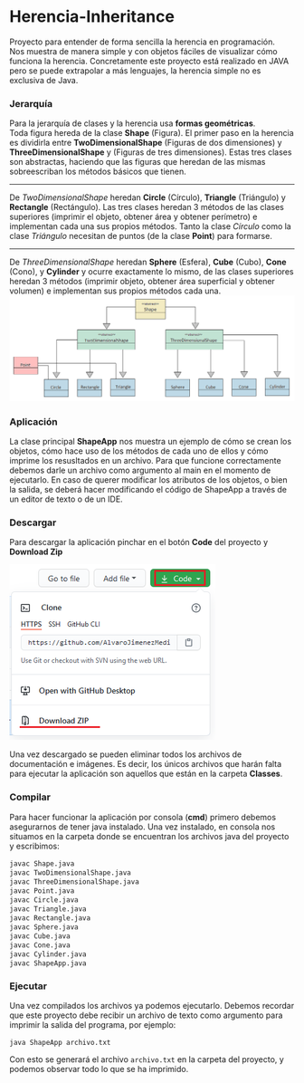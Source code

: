 # Herencia-Inheritance
Proyecto para entender de forma sencilla la herencia en programación.  
Nos muestra de manera simple y con objetos fáciles de visualizar cómo funciona la herencia. 
Concretamente este proyecto está realizado en JAVA pero se puede extrapolar a más lenguajes, la herencia simple no es exclusiva de Java.  

### Jerarquía

Para la jerarquía de clases y la herencia usa **formas geométricas**.  
Toda figura hereda de la clase **Shape** (Figura). El primer paso en la herencia es dividirla entre **TwoDimensionalShape** (Figuras de dos dimensiones) y **ThreeDimensionalShape**  y (Figuras de tres dimensiones). 
Estas tres clases son abstractas, haciendo que las figuras que heredan de las mismas sobreescriban los métodos básicos que tienen. 

---

De *TwoDimensionalShape* heredan **Circle** (Círculo), **Triangle** (Triángulo) y **Rectangle** (Rectángulo). Las tres clases heredan 3 métodos de las clases superiores (imprimir el objeto, obtener área y  obtener perímetro) e implementan cada una sus propios métodos. Tanto la clase *Círculo* como la clase *Triángulo* necesitan de puntos (de la clase **Point**) para formarse.

---

De *ThreeDimensionalShape* heredan **Sphere** (Esfera), **Cube** (Cubo), **Cone** (Cono), y **Cylinder** y ocurre exactamente lo mismo, de las clases superiores heredan 3 métodos (imprimir objeto, obtener área superficial y obtener volumen) e implementan sus propios métodos cada una. 
![](/pics/jerarquia.png)

### Aplicación
La clase principal **ShapeApp** nos muestra un ejemplo de cómo se crean los objetos, cómo hace uso de los métodos de cada uno de ellos y cómo imprime los resusltados en un archivo.
Para que funcione correctamente debemos darle un archivo como argumento al main en el momento de ejecutarlo. 
En caso de querer modificar los atributos de los objetos, o bien la salida, se deberá hacer modificando el código de ShapeApp a través de un editor de texto o de un IDE.

### Descargar
Para descargar la aplicación pinchar en el botón **Code** del proyecto y **Download Zip**  

![](/pics/descarga.png)  

Una vez descargado se pueden eliminar todos los archivos de documentación e imágenes. Es decir, los únicos archivos que harán falta para ejecutar la aplicación son aquellos que están en la carpeta **Classes**.

### Compilar
Para hacer funcionar la aplicación por consola (**cmd**) primero debemos asegurarnos de tener java instalado.
Una vez instalado, en consola nos situamos en la carpeta donde se encuentran los archivos java del proyecto y escribimos:
~~~
javac Shape.java
javac TwoDimensionalShape.java
javac ThreeDimensionalShape.java
javac Point.java
javac Circle.java
javac Triangle.java
javac Rectangle.java
javac Sphere.java
javac Cube.java
javac Cone.java
javac Cylinder.java
javac ShapeApp.java
~~~

### Ejecutar
Una vez compilados los archivos ya podemos ejecutarlo. Debemos recordar que este proyecto debe recibir un archivo de texto como argumento para imprimir la salida del programa, por ejemplo:
~~~
java ShapeApp archivo.txt
~~~
Con esto se generará el archivo `archivo.txt` en la carpeta del proyecto, y podemos observar todo lo que se ha imprimido.

